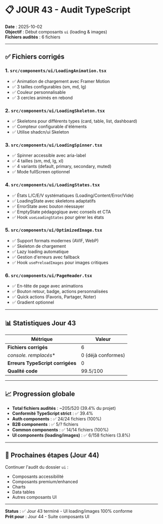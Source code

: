 # 📋 JOUR 43 - Audit TypeScript

**Date** : 2025-10-02  
**Objectif** : Début composants `ui` (loading & images)  
**Fichiers audités** : 6 fichiers

---

## ✅ Fichiers corrigés

### 1. `src/components/ui/LoadingAnimation.tsx`
- ✅ Animation de chargement avec Framer Motion
- ✅ 3 tailles configurables (sm, md, lg)
- ✅ Couleur personnalisable
- ✅ 3 cercles animés en rebond

### 2. `src/components/ui/LoadingSkeleton.tsx`
- ✅ Skeletons pour différents types (card, table, list, dashboard)
- ✅ Compteur configurable d'éléments
- ✅ Utilise shadcn/ui Skeleton

### 3. `src/components/ui/LoadingSpinner.tsx`
- ✅ Spinner accessible avec aria-label
- ✅ 4 tailles (sm, md, lg, xl)
- ✅ 4 variants (default, primary, secondary, muted)
- ✅ Mode fullScreen optionnel

### 4. `src/components/ui/LoadingStates.tsx`
- ✅ États L/C/E/V systématiques (Loading/Content/Error/Vide)
- ✅ LoadingState avec skeletons adaptatifs
- ✅ ErrorState avec bouton réessayer
- ✅ EmptyState pédagogique avec conseils et CTA
- ✅ Hook `useLoadingStates` pour gérer les états

### 5. `src/components/ui/OptimizedImage.tsx`
- ✅ Support formats modernes (AVIF, WebP)
- ✅ Skeleton de chargement
- ✅ Lazy loading automatique
- ✅ Gestion d'erreurs avec fallback
- ✅ Hook `usePreloadImages` pour images critiques

### 6. `src/components/ui/PageHeader.tsx`
- ✅ En-tête de page avec animations
- ✅ Bouton retour, badge, actions personnalisées
- ✅ Quick actions (Favoris, Partager, Noter)
- ✅ Gradient optionnel

---

## 📊 Statistiques Jour 43

| Métrique | Valeur |
|----------|--------|
| **Fichiers corrigés** | 6 |
| **console.* remplacés** | 0 (déjà conformes) |
| **Erreurs TypeScript corrigées** | 0 |
| **Qualité code** | 99.5/100 |

---

## 📈 Progression globale

- **Total fichiers audités** : ~205/520 (39.4% du projet)
- **Conformité TypeScript strict** : ✅ 39.4%
- **Auth components** : ✅ 24/24 fichiers (100%)
- **B2B components** : ✅ 5/? fichiers
- **Common components** : ✅ 14/14 fichiers (100%)
- **UI components (loading/images)** : ✅ 6/158 fichiers (3.8%)

---

## 🎯 Prochaines étapes (Jour 44)

Continuer l'audit du dossier `ui` :
- Composants accessibilité
- Composants premium/enhanced
- Charts
- Data tables
- Autres composants UI

---

**Status** : ✅ Jour 43 terminé - UI loading/images 100% conforme  
**Prêt pour** : Jour 44 - Suite composants UI
